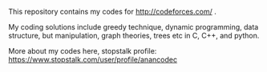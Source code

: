 This repository contains my codes for http://codeforces.com/ .

My coding solutions include greedy technique, dynamic programming, data structure, but manipulation, graph theories, trees etc in C, C++, and python. 

More about my codes here, stopstalk profile: https://www.stopstalk.com/user/profile/anancodec
